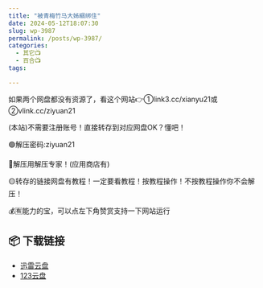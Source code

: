 ```yaml
---
title: "被青梅竹马大姊綑绑住"
date: 2024-05-12T18:07:30
slug: wp-3987
permalink: /posts/wp-3987/
categories:
  - 其它📺
  - 百合📺
tags:

---
```


如果两个网盘都没有资源了，看这个网站👉①link3.cc/xianyu21或②vlink.cc/ziyuan21

(本站)不需要注册账号！直接转存到对应网盘OK？懂吧！

🟢解压密码:ziyuan21

🔵解压用解压专家！(应用商店有)

🟡转存的链接网盘有教程！一定要看教程！按教程操作！不按教程操作你不会解压！

💰🈶能力的宝，可以点左下角赞赏支持一下网站运行

## 📦 下载链接
- [迅雷云盘](https://blziyuan21.com/pay-download/3987?key=d697c05ecb&down_id=0)
- [123云盘](https://blziyuan21.com/pay-download/3987?key=d697c05ecb&down_id=1)

